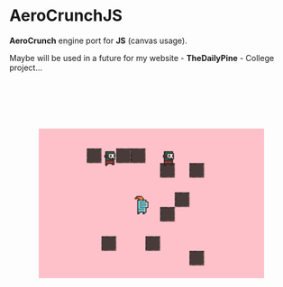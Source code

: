 # AeroCrunchJS
**AeroCrunch** engine port for **JS** (canvas usage).

Maybe will be used in a future for my website -  **TheDailyPine** - College project...

<p align="center" style="margin: 100px 0px;">
  <img src="preview.png" width="400" title="hover text">
</p>
